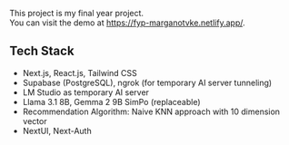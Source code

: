 This project is my final year project.<br>
You can visit the demo at <https://fyp-marganotvke.netlify.app/>.
## Tech Stack
- Next.js, React.js, Tailwind CSS
- Supabase (PostgreSQL), ngrok (for temporary AI server tunneling)
- LM Studio as temporary AI server
- Llama 3.1 8B, Gemma 2 9B SimPo (replaceable)
- Recommendation Algorithm: Naive KNN approach with 10 dimension vector
- NextUI, Next-Auth
